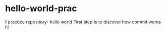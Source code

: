# hello-world-prac
f practice repository- hello world
First step is to discover how commit works
hi
